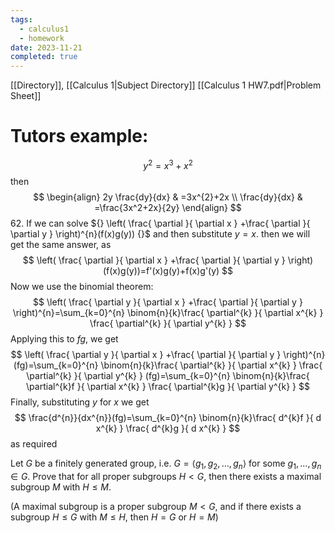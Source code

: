```yaml
---
tags:
  - calculus1
  - homework
date: 2023-11-21
completed: true
---
```

[[Directory]], [[Calculus 1|Subject Directory]]
[[Calculus 1 HW7.pdf|Problem Sheet]]
# Tutors example:
$$
y^{2}=x^{3}+x^{2}
$$
then
$$
\begin{align}
 2y \frac{dy}{dx}  & =3x^{2}+2x   \\
\frac{dy}{dx}  & =\frac{3x^2+2x}{2y}
 \end{align}
$$
62. 
If we can solve ${} \left( \frac{ \partial  }{ \partial x } +\frac{ \partial  }{ \partial y }  \right)^{n}(f(x)g(y)) {}$ and then substitute ${} y=x {}$. then we will get the same answer, as 
$$
\left( \frac{ \partial  }{ \partial x } +\frac{ \partial  }{ \partial y }  \right)(f(x)g(y))=f'(x)g(y)+f(x)g'(y)
$$
Now we use the binomial theorem:
$$
\left( \frac{ \partial y }{ \partial x } +\frac{ \partial  }{ \partial y }  \right)^{n}=\sum_{k=0}^{n} \binom{n}{k}\frac{ \partial^{k}  }{ \partial x^{k} } \frac{ \partial^{k} }{ \partial y^{k} } 
$$
Applying this to $fg {}$, we get
$$
\left( \frac{ \partial y }{ \partial x } +\frac{ \partial  }{ \partial y }  \right)^{n}(fg)=\sum_{k=0}^{n} \binom{n}{k}\frac{ \partial^{k}  }{ \partial x^{k} } \frac{ \partial^{k} }{ \partial y^{k} } (fg)=\sum_{k=0}^{n} \binom{n}{k}\frac{ \partial^{k}f  }{ \partial x^{k} } \frac{ \partial^{k}g }{ \partial y^{k} }
$$
Finally, substituting $y$ for $x$ we get
$$
	\frac{d^{n}}{dx^{n}}(fg)=\sum_{k=0}^{n} \binom{n}{k}\frac{ d^{k}f  }{ d x^{k} } \frac{ d^{k}g }{ d x^{k} }
$$
as required


Let $G$ be a finitely generated group, i.e. ${} G=\langle g_{1},\, g_{2},\, \dots,\, g_{n} \rangle  {}$ for some ${} g_{1},\,\dots,\,g_{n} \in G {}$. Prove that for all proper subgroups $H<G$, then there exists a maximal subgroup $M$ with ${} H\leq M {}$.

(A maximal subgroup is a proper subgroup ${} M<G$, and if there exists a subgroup ${} H\leq G {}$ with ${} M\leq H {}$, then ${} H=G {}$ or ${} H=M {}$)

